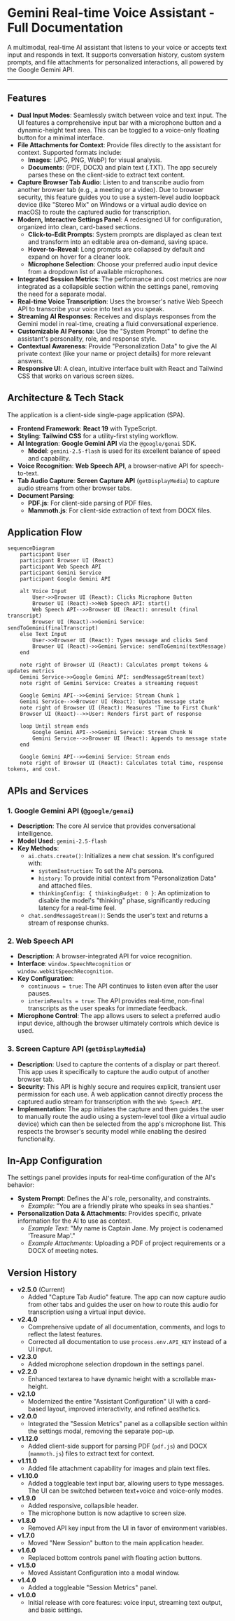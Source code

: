 # Gemini Real-time Voice Assistant - Full Documentation

A multimodal, real-time AI assistant that listens to your voice or accepts text input and responds in text. It supports conversation history, custom system prompts, and file attachments for personalized interactions, all powered by the Google Gemini API.

---

## Features

-   **Dual Input Modes**: Seamlessly switch between voice and text input. The UI features a comprehensive input bar with a microphone button and a dynamic-height text area. This can be toggled to a voice-only floating button for a minimal interface.
-   **File Attachments for Context**: Provide files directly to the assistant for context. Supported formats include:
    -   **Images**: (JPG, PNG, WebP) for visual analysis.
    -   **Documents**: (PDF, DOCX) and plain text (.TXT). The app securely parses these on the client-side to extract text content.
-   **Capture Browser Tab Audio**: Listen to and transcribe audio from another browser tab (e.g., a meeting or a video). Due to browser security, this feature guides you to use a system-level audio loopback device (like "Stereo Mix" on Windows or a virtual audio device on macOS) to route the captured audio for transcription.
-   **Modern, Interactive Settings Panel**: A redesigned UI for configuration, organized into clean, card-based sections.
    -   **Click-to-Edit Prompts**: System prompts are displayed as clean text and transform into an editable area on-demand, saving space.
    -   **Hover-to-Reveal**: Long prompts are collapsed by default and expand on hover for a cleaner look.
    -   **Microphone Selection**: Choose your preferred audio input device from a dropdown list of available microphones.
-   **Integrated Session Metrics**: The performance and cost metrics are now integrated as a collapsible section within the settings panel, removing the need for a separate modal.
-   **Real-time Voice Transcription**: Uses the browser's native Web Speech API to transcribe your voice into text as you speak.
-   **Streaming AI Responses**: Receives and displays responses from the Gemini model in real-time, creating a fluid conversational experience.
-   **Customizable AI Persona**: Use the "System Prompt" to define the assistant's personality, role, and response style.
-   **Contextual Awareness**: Provide "Personalization Data" to give the AI private context (like your name or project details) for more relevant answers.
-   **Responsive UI**: A clean, intuitive interface built with React and Tailwind CSS that works on various screen sizes.

## Architecture & Tech Stack

The application is a client-side single-page application (SPA).

-   **Frontend Framework**: **React 19** with TypeScript.
-   **Styling**: **Tailwind CSS** for a utility-first styling workflow.
-   **AI Integration**: **Google Gemini API** via the `@google/genai` SDK.
    -   **Model**: `gemini-2.5-flash` is used for its excellent balance of speed and capability.
-   **Voice Recognition**: **Web Speech API**, a browser-native API for speech-to-text.
-   **Tab Audio Capture**: **Screen Capture API** (`getDisplayMedia`) to capture audio streams from other browser tabs.
-   **Document Parsing**:
    -   **PDF.js**: For client-side parsing of PDF files.
    -   **Mammoth.js**: For client-side extraction of text from DOCX files.

## Application Flow

```mermaid
sequenceDiagram
    participant User
    participant Browser UI (React)
    participant Web Speech API
    participant Gemini Service
    participant Google Gemini API

    alt Voice Input
        User->>Browser UI (React): Clicks Microphone Button
        Browser UI (React)->>Web Speech API: start()
        Web Speech API-->>Browser UI (React): onresult (final transcript)
        Browser UI (React)->>Gemini Service: sendToGemini(finalTranscript)
    else Text Input
        User->>Browser UI (React): Types message and clicks Send
        Browser UI (React)->>Gemini Service: sendToGemini(textMessage)
    end
    
    note right of Browser UI (React): Calculates prompt tokens & updates metrics
    Gemini Service->>Google Gemini API: sendMessageStream(text)
    note right of Gemini Service: Creates a streaming request

    Google Gemini API-->>Gemini Service: Stream Chunk 1
    Gemini Service-->>Browser UI (React): Updates message state
    note right of Browser UI (React): Measures 'Time to First Chunk'
    Browser UI (React)-->>User: Renders first part of response

    loop Until stream ends
        Google Gemini API-->>Gemini Service: Stream Chunk N
        Gemini Service-->>Browser UI (React): Appends to message state
    end

    Google Gemini API-->>Gemini Service: Stream ends
    note right of Browser UI (React): Calculates total time, response tokens, and cost.
```

## APIs and Services

### 1. Google Gemini API (`@google/genai`)

-   **Description**: The core AI service that provides conversational intelligence.
-   **Model Used**: `gemini-2.5-flash`
-   **Key Methods**:
    -   `ai.chats.create()`: Initializes a new chat session. It's configured with:
        -   `systemInstruction`: To set the AI's persona.
        -   `history`: To provide initial context from "Personalization Data" and attached files.
        -   `thinkingConfig: { thinkingBudget: 0 }`: An optimization to disable the model's "thinking" phase, significantly reducing latency for a real-time feel.
    -   `chat.sendMessageStream()`: Sends the user's text and returns a stream of response chunks.

### 2. Web Speech API

-   **Description**: A browser-integrated API for voice recognition.
-   **Interface**: `window.SpeechRecognition` or `window.webkitSpeechRecognition`.
-   **Key Configuration**:
    -   `continuous = true`: The API continues to listen even after the user pauses.
    -   `interimResults = true`: The API provides real-time, non-final transcripts as the user speaks for immediate feedback.
-   **Microphone Control**: The app allows users to select a preferred audio input device, although the browser ultimately controls which device is used.

### 3. Screen Capture API (`getDisplayMedia`)
-   **Description**: Used to capture the contents of a display or part thereof. This app uses it specifically to capture the audio output of another browser tab.
-   **Security**: This API is highly secure and requires explicit, transient user permission for each use. A web application cannot directly process the captured audio stream for transcription with the `Web Speech API`.
-   **Implementation**: The app initiates the capture and then guides the user to manually route the audio using a system-level tool (like a virtual audio device) which can then be selected from the app's microphone list. This respects the browser's security model while enabling the desired functionality.

## In-App Configuration

The settings panel provides inputs for real-time configuration of the AI's behavior:

-   **System Prompt**: Defines the AI's role, personality, and constraints.
    -   *Example*: "You are a friendly pirate who speaks in sea shanties."
-   **Personalization Data & Attachments**: Provides specific, private information for the AI to use as context.
    -   *Example Text*: "My name is Captain Jane. My project is codenamed 'Treasure Map'."
    -   *Example Attachments*: Uploading a PDF of project requirements or a DOCX of meeting notes.

## Version History

-   **v2.5.0** (Current)
    -   Added "Capture Tab Audio" feature. The app can now capture audio from other tabs and guides the user on how to route this audio for transcription using a virtual input device.
-   **v2.4.0**
    -   Comprehensive update of all documentation, comments, and logs to reflect the latest features.
    -   Corrected all documentation to use `process.env.API_KEY` instead of a UI input.
-   **v2.3.0**
    -   Added microphone selection dropdown in the settings panel.
-   **v2.2.0**
    -   Enhanced textarea to have dynamic height with a scrollable max-height.
-   **v2.1.0**
    -   Modernized the entire "Assistant Configuration" UI with a card-based layout, improved interactivity, and refined aesthetics.
-   **v2.0.0**
    -   Integrated the "Session Metrics" panel as a collapsible section within the settings modal, removing the separate pop-up.
-   **v1.12.0**
    -   Added client-side support for parsing PDF (`pdf.js`) and DOCX (`mammoth.js`) files to extract text for context.
-   **v1.11.0**
    -   Added file attachment capability for images and plain text files.
-   **v1.10.0**
    -   Added a toggleable text input bar, allowing users to type messages. The UI can be switched between text+voice and voice-only modes.
-   **v1.9.0**
    -   Added responsive, collapsible header.
    -   The microphone button is now adaptive to screen size.
-   **v1.8.0**
    -   Removed API key input from the UI in favor of environment variables.
-   **v1.7.0**
    -   Moved "New Session" button to the main application header.
-   **v1.6.0**
    -   Replaced bottom controls panel with floating action buttons.
-   **v1.5.0**
    -   Moved Assistant Configuration into a modal window.
-   **v1.4.0**
    -   Added a toggleable "Session Metrics" panel.
-   **v1.0.0**
    -   Initial release with core features: voice input, streaming text output, and basic settings.